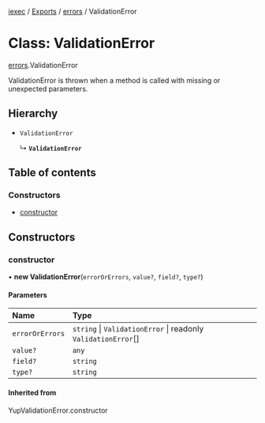 [iexec](../README.md) / [Exports](../modules.md) / [errors](../modules/errors.md) / ValidationError

# Class: ValidationError

[errors](../modules/errors.md).ValidationError

ValidationError is thrown when a method is called with missing or unexpected parameters.

## Hierarchy

- `ValidationError`

  ↳ **`ValidationError`**

## Table of contents

### Constructors

- [constructor](errors.ValidationError.md#constructor)

## Constructors

### constructor

• **new ValidationError**(`errorOrErrors`, `value?`, `field?`, `type?`)

#### Parameters

| Name | Type |
| :------ | :------ |
| `errorOrErrors` | `string` \| `ValidationError` \| readonly `ValidationError`[] |
| `value?` | `any` |
| `field?` | `string` |
| `type?` | `string` |

#### Inherited from

YupValidationError.constructor
